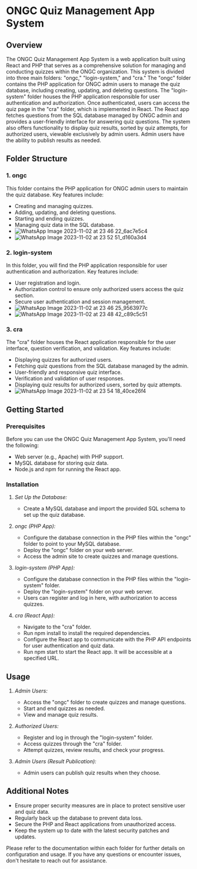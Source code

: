 # ONGC Quiz Management App System

## Overview
The ONGC Quiz Management App System is a web application built using React and PHP that serves as a comprehensive solution for managing and conducting quizzes within the ONGC organization. This system is divided into three main folders: "ongc," "login-system," and "cra." The "ongc" folder contains the PHP application for ONGC admin users to manage the quiz database, including creating, updating, and deleting questions. The "login-system" folder houses the PHP application responsible for user authentication and authorization. Once authenticated, users can access the quiz page in the "cra" folder, which is implemented in React. The React app fetches questions from the SQL database managed by ONGC admin and provides a user-friendly interface for answering quiz questions. The system also offers functionality to display quiz results, sorted by quiz attempts, for authorized users, viewable exclusively by admin users. Admin users have the ability to publish results as needed.

## Folder Structure

### 1. ongc
This folder contains the PHP application for ONGC admin users to maintain the quiz database. Key features include:
- Creating and managing quizzes.
- Adding, updating, and deleting questions.
- Starting and ending quizzes.
- Managing quiz data in the SQL database.
- ![WhatsApp Image 2023-11-02 at 23 46 22_6ac7e5c4](https://github.com/kaursimar12/quiz-management-system/assets/109023363/ca13e48a-181f-4b14-96b3-323504d1f2fb)
- ![WhatsApp Image 2023-11-02 at 23 52 51_d160a3d4](https://github.com/kaursimar12/quiz-management-system/assets/109023363/40fe0112-785d-408a-b71c-942e670e4c31)




### 2. login-system
In this folder, you will find the PHP application responsible for user authentication and authorization. Key features include:
- User registration and login.
- Authorization control to ensure only authorized users access the quiz section.
- Secure user authentication and session management.
- ![WhatsApp Image 2023-11-02 at 23 46 25_9563977c](https://github.com/kaursimar12/quiz-management-system/assets/109023363/ddac99ea-3fc7-4962-8819-523dd2cf57af)
- ![WhatsApp Image 2023-11-02 at 23 48 42_c89c5c51](https://github.com/kaursimar12/quiz-management-system/assets/109023363/b191f851-63f8-4da1-82b1-67c366e454ff)



### 3. cra
The "cra" folder houses the React application responsible for the user interface, question verification, and validation. Key features include:
- Displaying quizzes for authorized users.
- Fetching quiz questions from the SQL database managed by the admin.
- User-friendly and responsive quiz interface.
- Verification and validation of user responses.
- Displaying quiz results for authorized users, sorted by quiz attempts.
- ![WhatsApp Image 2023-11-02 at 23 54 18_40ce26f4](https://github.com/kaursimar12/quiz-management-system/assets/109023363/bd23c87c-b43a-4459-a1a9-4ecc9e6df6e4)


## Getting Started

### Prerequisites
Before you can use the ONGC Quiz Management App System, you'll need the following:
- Web server (e.g., Apache) with PHP support.
- MySQL database for storing quiz data.
- Node.js and npm for running the React app.

### Installation

1. *Set Up the Database:*
   - Create a MySQL database and import the provided SQL schema to set up the quiz database.

2. *ongc (PHP App):*
   - Configure the database connection in the PHP files within the "ongc" folder to point to your MySQL database.
   - Deploy the "ongc" folder on your web server.
   - Access the admin site to create quizzes and manage questions.

3. *login-system (PHP App):*
   - Configure the database connection in the PHP files within the "login-system" folder.
   - Deploy the "login-system" folder on your web server.
   - Users can register and log in here, with authorization to access quizzes.

4. *cra (React App):*
   - Navigate to the "cra" folder.
   - Run npm install to install the required dependencies.
   - Configure the React app to communicate with the PHP API endpoints for user authentication and quiz data.
   - Run npm start to start the React app. It will be accessible at a specified URL.

## Usage

1. *Admin Users:*
   - Access the "ongc" folder to create quizzes and manage questions.
   - Start and end quizzes as needed.
   - View and manage quiz results.

2. *Authorized Users:*
   - Register and log in through the "login-system" folder.
   - Access quizzes through the "cra" folder.
   - Attempt quizzes, review results, and check your progress.

3. *Admin Users (Result Publication):*
   - Admin users can publish quiz results when they choose.

## Additional Notes

- Ensure proper security measures are in place to protect sensitive user and quiz data.
- Regularly back up the database to prevent data loss.
- Secure the PHP and React applications from unauthorized access.
- Keep the system up to date with the latest security patches and updates.

Please refer to the documentation within each folder for further details on configuration and usage. If you have any questions or encounter issues, don't hesitate to reach out for assistance.
